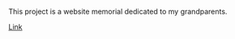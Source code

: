 This project is a website memorial dedicated to my grandparents.

[Link](https://flatlandersinvermont.org)
